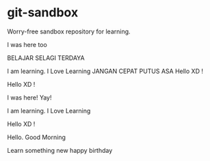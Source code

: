 # git-sandbox
Worry-free sandbox repository for learning.

I was here too

BELAJAR SELAGI TERDAYA

I am learning.
I Love Learning
JANGAN CEPAT PUTUS ASA
Hello XD !

Hello XD !

I was here! Yay!

I am learning.
I Love Learning

Hello XD !

Hello. Good Morning


Learn something new
happy birthday